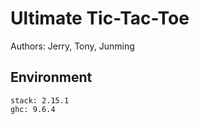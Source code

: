 # Ultimate Tic-Tac-Toe

Authors: Jerry, Tony, Junming

## Environment

```
stack: 2.15.1
ghc: 9.6.4
```


